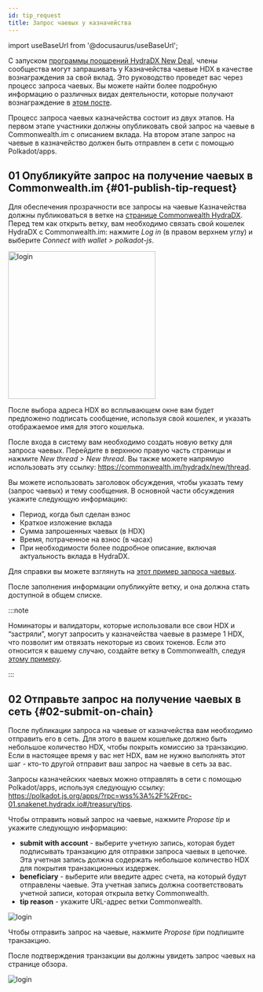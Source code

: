 ```yaml
---
id: tip_request
title: Запрос чаевых у казначейства
---
```


import useBaseUrl from '@docusaurus/useBaseUrl';

С запуском [программы поощрений HydraDX New Deal](#link-to-new-deal), члены сообщества могут запрашивать у Казначейства чаевые HDX в качестве вознаграждения за свой вклад. Это руководство проведет вас через процесс запроса чаевых. Вы можете найти более подробную информацию о различных видах деятельности, которые получают вознаграждение в [этом посте](/new_deal).

Процесс запроса чаевых казначейства состоит из двух этапов. На первом этапе участники должны опубликовать свой запрос на чаевые в Commonwealth.im с описанием вклада. На втором этапе запрос на чаевые в казначейство должен быть отправлен в сети с помощью Polkadot/apps.

## 01 Опубликуйте запрос на получение чаевых в Commonwealth.im {#01-publish-tip-request}

Для обеспечения прозрачности все запросы на чаевые Казначейства должны публиковаться в ветке на [странице Commonwealth HydraDX](https://commonwealth.im/hydradx). Перед тем как открыть ветку, вам необходимо связать свой кошелек HydraDX с Commonwealth.im: нажмите *Log in* (в правом верхнем углу) и выберите *Connect with wallet > polkadot-js*.

<div style={{textAlign: 'center'}}>
  <img alt="login" src={useBaseUrl('/tip-request/login.jpg')} width="300px" />
</div>

После выбора адреса HDX во всплывающем окне вам будет предложено подписать сообщение, используя свой кошелек, и указать отображаемое имя для этого кошелька.

После входа в систему вам необходимо создать новую ветку для запроса чаевых. Перейдите в верхнюю правую часть страницы и нажмите *New thread > New thread*. Вы также можете напрямую использовать эту ссылку: https://commonwealth.im/hydradx/new/thread.

Вы можете использовать заголовок обсуждения, чтобы указать тему (запрос чаевых) и тему сообщения. В основной части обсуждения укажите следующую информацию:

* Период, когда был сделан взнос
* Краткое изложение вклада
* Сумма запрошенных чаевых (в HDX)
* Время, потраченное на взнос (в часах)
* При необходимости более подробное описание, включая актуальность вклада в HydraDX.

Для справки вы можете взглянуть на [этот пример запроса чаевых](https://commonwealth.im/hydradx/proposal/discussion/1165-tip-request-add-documentation-for-staking).

После заполнения информации опубликуйте ветку, и она должна стать доступной в общем списке.

:::note

Номинаторы и валидаторы, которые использовали все свои HDX и “застряли”, могут запросить у казначейства чаевые в размере 1 HDX, что позволит им отвязать некоторые из своих токенов. Если это относится к вашему случаю, создайте ветку в Commonwealth, следуя [этому примеру](https://commonwealth.im/hydradx/proposal/discussion/1166-tip-request-overbonded-staker).

:::

## 02 Отправьте запрос на получение чаевых в сеть {#02-submit-on-chain}

После публикации запроса на чаевые от казначейства вам необходимо отправить его в сеть. Для этого в вашем кошельке должно быть небольшое количество HDX, чтобы покрыть комиссию за транзакцию. Если в настоящее время у вас нет HDX, вам не нужно выполнять этот шаг - кто-то другой отправит ваш запрос на чаевые в сеть за вас.

Запросы казначейских чаевых можно отправлять в сети с помощью Polkadot/apps, используя следующую ссылку: https://polkadot.js.org/apps/?rpc=wss%3A%2F%2Frpc-01.snakenet.hydradx.io#/treasury/tips.

Чтобы отправить новый запрос на чаевые, нажмите *Propose tip* и укажите следующую информацию:

* **submit with account** - выберите учетную запись, которая будет подписывать транзакцию для отправки запроса чаевых в цепочке. Эта учетная запись должна содержать небольшое количество HDX для покрытия транзакционных издержек.
* **beneficiary** - выберите или введите адрес счета, на который будут отправлены чаевые. Эта учетная запись должна соответствовать учетной записи, которая открыла ветку Commonwealth.
* **tip reason** - укажите URL-адрес ветки Commonwealth.

<div style={{textAlign: 'center'}}>
  <img alt="login" src={useBaseUrl('/tip-request/submit-on-chain.jpg')} />
</div>

Чтобы отправить запрос на чаевые, нажмите *Propose tip*и подпишите транзакцию.

После подтверждения транзакции вы должны увидеть запрос чаевых на странице обзора.

<div style={{textAlign: 'center'}}>
  <img alt="login" src={useBaseUrl('/tip-request/tip-requests.jpg')} />
</div>
